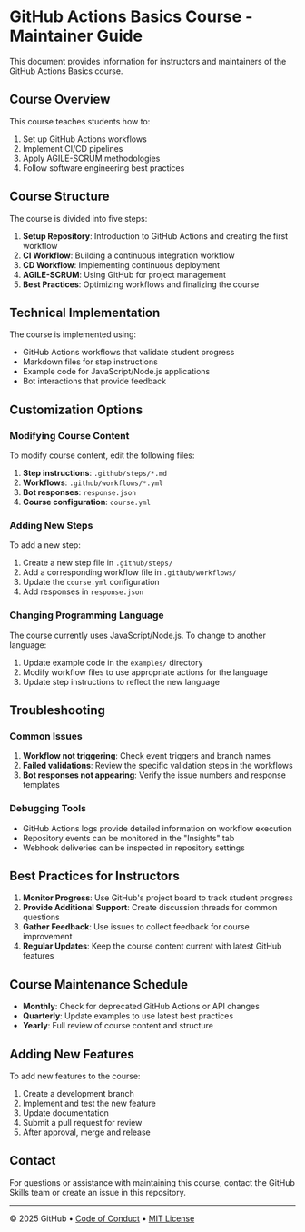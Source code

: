 # GitHub Actions Basics Course - Maintainer Guide

This document provides information for instructors and maintainers of the GitHub Actions Basics course.

## Course Overview

This course teaches students how to:

1. Set up GitHub Actions workflows
2. Implement CI/CD pipelines
3. Apply AGILE-SCRUM methodologies
4. Follow software engineering best practices

## Course Structure

The course is divided into five steps:

1. **Setup Repository**: Introduction to GitHub Actions and creating the first workflow
2. **CI Workflow**: Building a continuous integration workflow
3. **CD Workflow**: Implementing continuous deployment
4. **AGILE-SCRUM**: Using GitHub for project management
5. **Best Practices**: Optimizing workflows and finalizing the course

## Technical Implementation

The course is implemented using:

- GitHub Actions workflows that validate student progress
- Markdown files for step instructions
- Example code for JavaScript/Node.js applications
- Bot interactions that provide feedback

## Customization Options

### Modifying Course Content

To modify course content, edit the following files:

1. **Step instructions**: `.github/steps/*.md`
2. **Workflows**: `.github/workflows/*.yml`
3. **Bot responses**: `response.json`
4. **Course configuration**: `course.yml`

### Adding New Steps

To add a new step:

1. Create a new step file in `.github/steps/`
2. Add a corresponding workflow file in `.github/workflows/`
3. Update the `course.yml` configuration
4. Add responses in `response.json`

### Changing Programming Language

The course currently uses JavaScript/Node.js. To change to another language:

1. Update example code in the `examples/` directory
2. Modify workflow files to use appropriate actions for the language
3. Update step instructions to reflect the new language

## Troubleshooting

### Common Issues

1. **Workflow not triggering**: Check event triggers and branch names
2. **Failed validations**: Review the specific validation steps in the workflows
3. **Bot responses not appearing**: Verify the issue numbers and response templates

### Debugging Tools

- GitHub Actions logs provide detailed information on workflow execution
- Repository events can be monitored in the "Insights" tab
- Webhook deliveries can be inspected in repository settings

## Best Practices for Instructors

1. **Monitor Progress**: Use GitHub's project board to track student progress
2. **Provide Additional Support**: Create discussion threads for common questions
3. **Gather Feedback**: Use issues to collect feedback for course improvement
4. **Regular Updates**: Keep the course content current with latest GitHub features

## Course Maintenance Schedule

- **Monthly**: Check for deprecated GitHub Actions or API changes
- **Quarterly**: Update examples to use latest best practices
- **Yearly**: Full review of course content and structure

## Adding New Features

To add new features to the course:

1. Create a development branch
2. Implement and test the new feature
3. Update documentation
4. Submit a pull request for review
5. After approval, merge and release

## Contact

For questions or assistance with maintaining this course, contact the GitHub Skills team or create an issue in this repository.

---

© 2025 GitHub • [Code of Conduct](https://www.contributor-covenant.org/version/2/1/code_of_conduct/code_of_conduct.md) • [MIT License](https://gh.io/mit)
